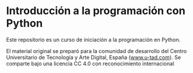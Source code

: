 ﻿# Introducción a la programación con Python
Este repositorio es un curso de iniciación a la programación en Python.

El material original se preparó para la comunidad de desarrollo del Centro Universitario de Tecnología y Arte Digital, España (www.u-tad.com). Se comparte bajo una licencia CC 4.0 con reconocimiento internacional
